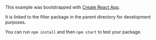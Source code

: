 This example was bootstrapped with [Create React App](https://github.com/facebook/create-react-app).

It is linked to the filter package in the parent directory for development purposes.

You can run `npm install` and then `npm start` to test your package.
